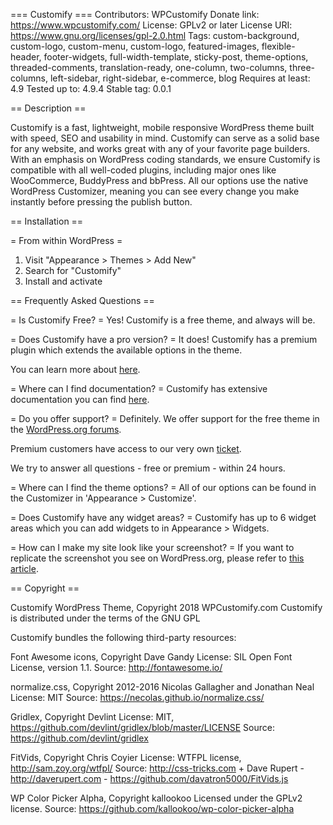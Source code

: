 === Customify ===
Contributors: WPCustomify
Donate link: https://www.wpcustomify.com/
License: GPLv2 or later
License URI: https://www.gnu.org/licenses/gpl-2.0.html
Tags: custom-background, custom-logo, custom-menu, custom-logo, featured-images, flexible-header, footer-widgets, full-width-template, sticky-post, theme-options, threaded-comments, translation-ready, one-column, two-columns, three-columns, left-sidebar, right-sidebar, e-commerce, blog
Requires at least: 4.9
Tested up to: 4.9.4
Stable tag: 0.0.1

== Description ==

Customify is a fast, lightweight, mobile responsive WordPress theme built with speed, SEO and usability in mind. 
Customify can serve as a solid base for any website, and works great with any of your favorite page builders.
With an emphasis on WordPress coding standards, we ensure Customify is compatible with all well-coded plugins, including major ones like WooCommerce, BuddyPress and bbPress. 
All our options use the native WordPress Customizer, meaning you can see every change you make instantly before pressing the publish button. 

== Installation ==

= From within WordPress =
1. Visit "Appearance > Themes > Add New"
1. Search for "Customify"
1. Install and activate

== Frequently Asked Questions ==

= Is Customify Free? =
Yes! Customify is a free theme, and always will be.

= Does Customify have a pro version? =
It does! Customify has a premium plugin which extends the available options in the theme.

You can learn more about [here](https://wpcustomify.com/).

= Where can I find documentation? =
Customify has extensive documentation you can find [here](https://wpcustomify.com/).

= Do you offer support? =
Definitely. We offer support for the free theme in the [WordPress.org forums](https://wordpress.org/support/theme/customify).

Premium customers have access to our very own [ticket](https://wpcustomify.com/contact).

We try to answer all questions - free or premium - within 24 hours.

= Where can I find the theme options? =
All of our options can be found in the Customizer in 'Appearance > Customize'.

= Does Customify have any widget areas? =
Customify has up to 6 widget areas which you can add widgets to in Appearance > Widgets.

= How can I make my site look like your screenshot? =
If you want to replicate the screenshot you see on WordPress.org, please refer to [this article](http://docs.famethemes.com/).

== Copyright ==

Customify WordPress Theme, Copyright 2018 WPCustomify.com
Customify is distributed under the terms of the GNU GPL

Customify bundles the following third-party resources:

Font Awesome icons, Copyright Dave Gandy
License: SIL Open Font License, version 1.1.
Source: http://fontawesome.io/

normalize.css, Copyright 2012-2016 Nicolas Gallagher and Jonathan Neal
License: MIT
Source: https://necolas.github.io/normalize.css/

Gridlex, Copyright Devlint
License: MIT, https://github.com/devlint/gridlex/blob/master/LICENSE
Source: https://github.com/devlint/gridlex

FitVids, Copyright Chris Coyier
License: WTFPL license, http://sam.zoy.org/wtfpl/
Source: http://css-tricks.com + Dave Rupert - http://daverupert.com - https://github.com/davatron5000/FitVids.js

WP Color Picker Alpha, Copyright kallookoo
Licensed under the GPLv2 license.
Source: https://github.com/kallookoo/wp-color-picker-alpha
